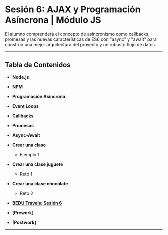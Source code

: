 # Sesión 6: AJAX y Programación Asíncrona | Módulo JS

El alumno comprenderá el concepto de asincronismo como callbacks, promesas y las nuevas características de ES6 con "async" y "await" para construir una mejor arquitectura del proyecto y un robusto flujo de datos. 


***

## Tabla de Contenidos
  
  - **Node.js**
  - **NPM**
  - **Programación Asíncrona**
  - **Event Loops**
  - **Callbacks**
  - **Promesas**
  - **Async-Await**
  
  
  
  - **Crear una clase**
    - Ejemplo 1
 
  - **Crear una clase juguete**
    - Reto 1
    
  - **Crear una clase chocolate**
    - Reto 2
    
    
  - **[BEDU Travels: Sesión 6](https://github.com/mikenieva/B1-Programacion-Con-Javascript-Expert/blob/master/BEDU-Travels.md#sesi%C3%B3n-6-asincron%C3%ADa)**
  
  - **[Prework]**
  - **[Postwork]**
  
***



